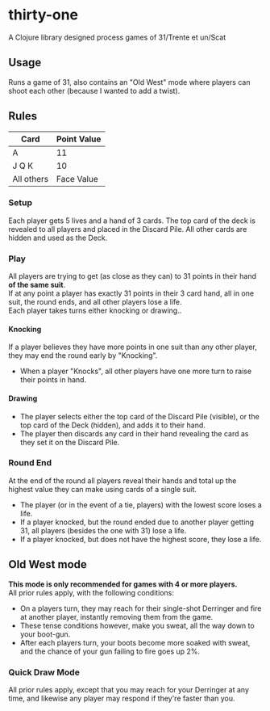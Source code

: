 # thirty-one
A Clojure library designed process games of 31/Trente et un/Scat

## Usage
Runs a game of 31, also contains an "Old West" mode where players can shoot each other (because I wanted to add a twist).

## Rules
| Card       | Point Value |
|------------|-------------|
| A          | 11          |
| J Q K      | 10          |
| All others | Face Value  |

### Setup
Each player gets 5 lives and a hand of 3 cards. 
The top card of the deck is revealed to all players and placed in the Discard Pile. 
All other cards are hidden and used as the Deck.
    
### Play
All players are trying to get (as close as they can) to 31 points in their hand **of the same suit**.  
If at any point a player has exactly 31 points in their 3 card hand, all in one suit, the round ends, and all other players lose a life.  
Each player takes turns either knocking or drawing..

#### Knocking
If a player believes they have more points in one suit than any other player, they may end the round early by "Knocking".
- When a player "Knocks", all other players have one more turn to raise their points in hand.

#### Drawing
- The player selects either the top card of the Discard Pile (visible), or the top card of the Deck (hidden), and adds it to their hand.
- The player then discards any card in their hand revealing the card as they set it on the Discard Pile.  


### Round End
At the end of the round all players reveal their hands and total up the highest value they can make using cards of a single suit.
- The player (or in the event of a tie, players) with the lowest score loses a life.
- If a player knocked, but the round ended due to another player getting 31, all players (besides the one with 31) lose a life.
- If a player knocked, but does not have the highest score, they lose a life.

## Old West mode
**This mode is only recommended for games with 4 or more players.**  
All prior rules apply, with the following conditions:
- On a players turn, they may reach for their single-shot Derringer and fire at another player, instantly removing them from the game.  
- These tense conditions however, make you sweat, all the way down to your boot-gun.  
- After each players turn, your boots become more soaked with sweat, and the chance of your gun failing to fire goes up 2%.

### Quick Draw Mode
All prior rules apply, except that you may reach for your Derringer at any time, and likewise any player may respond if they're faster than you.
